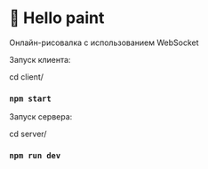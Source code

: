 # 👋 Hello paint

Онлайн-рисовалка с использованием WebSocket

Запуск клиента:

cd client/

### `npm start`

Запуск сервера:

cd server/

### `npm run dev`

